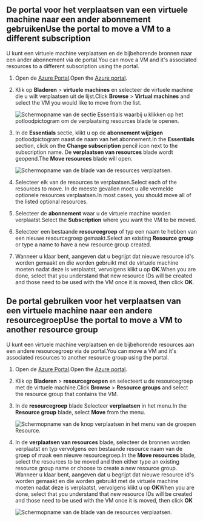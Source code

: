 

## <a name="use-the-portal-to-move-a-vm-to-a-different-subscription"></a><span data-ttu-id="d1e85-101">De portal voor het verplaatsen van een virtuele machine naar een ander abonnement gebruiken</span><span class="sxs-lookup"><span data-stu-id="d1e85-101">Use the portal to move a VM to a different subscription</span></span>
<span data-ttu-id="d1e85-102">U kunt een virtuele machine verplaatsen en de bijbehorende bronnen naar een ander abonnement via de portal.</span><span class="sxs-lookup"><span data-stu-id="d1e85-102">You can move a VM and it's associated resources to a different subscription using the portal.</span></span>

1. <span data-ttu-id="d1e85-103">Open de [Azure Portal](https://portal.azure.com).</span><span class="sxs-lookup"><span data-stu-id="d1e85-103">Open the [Azure portal](https://portal.azure.com).</span></span>
2. <span data-ttu-id="d1e85-104">Klik op **Bladeren** > **virtuele machines** en selecteer de virtuele machine die u wilt verplaatsen uit de lijst.</span><span class="sxs-lookup"><span data-stu-id="d1e85-104">Click **Browse** > **Virtual machines** and select the VM you would like to move from the list.</span></span>
   
    ![Schermopname van de sectie Essentials waarbij u klikken op het potloodpictogram om de verplaatsing resources blade te openen.](./media/virtual-machines-common-move-vm/move-button.png)
3. <span data-ttu-id="d1e85-106">In de **Essentials** sectie, klikt u op de **abonnement wijzigen** potloodpictogram naast de naam van het abonnement.</span><span class="sxs-lookup"><span data-stu-id="d1e85-106">In the **Essentials** section, click on the **Change subscription** pencil icon next to the subscription name.</span></span> <span data-ttu-id="d1e85-107">De **verplaatsen van resources** blade wordt geopend.</span><span class="sxs-lookup"><span data-stu-id="d1e85-107">The **Move resources** blade will open.</span></span>
   
    ![Schermopname van de blade van de resources verplaatsen.](./media/virtual-machines-common-move-vm/move.png)
4. <span data-ttu-id="d1e85-109">Selecteer elk van de resources te verplaatsen.</span><span class="sxs-lookup"><span data-stu-id="d1e85-109">Select each of the resources to move.</span></span> <span data-ttu-id="d1e85-110">In de meeste gevallen moet u alle vermelde optionele resources verplaatsen.</span><span class="sxs-lookup"><span data-stu-id="d1e85-110">In most cases, you should move all of the listed optional resources.</span></span>
5. <span data-ttu-id="d1e85-111">Selecteer de **abonnement** waar u de virtuele machine worden verplaatst.</span><span class="sxs-lookup"><span data-stu-id="d1e85-111">Select the **Subscription** where you want the VM to be moved.</span></span>
6. <span data-ttu-id="d1e85-112">Selecteer een bestaande **resourcegroep** of typ een naam te hebben van een nieuwe resourcegroep gemaakt.</span><span class="sxs-lookup"><span data-stu-id="d1e85-112">Select an existing **Resource group** or type a name to have a new resource group created.</span></span>
7. <span data-ttu-id="d1e85-113">Wanneer u klaar bent, aangeven dat u begrijpt dat nieuwe resource id's worden gemaakt en die worden gebruikt met de virtuele machine moeten nadat deze is verplaatst, vervolgens klikt u op **OK**.</span><span class="sxs-lookup"><span data-stu-id="d1e85-113">When you are done, select that you understand that new resource IDs will be created and those need to be used with the VM once it is moved, then click **OK**.</span></span>

## <a name="use-the-portal-to-move-a-vm-to-another-resource-group"></a><span data-ttu-id="d1e85-114">De portal gebruiken voor het verplaatsen van een virtuele machine naar een andere resourcegroep</span><span class="sxs-lookup"><span data-stu-id="d1e85-114">Use the portal to move a VM to another resource group</span></span>
<span data-ttu-id="d1e85-115">U kunt een virtuele machine verplaatsen en de bijbehorende resources aan een andere resourcegroep via de portal.</span><span class="sxs-lookup"><span data-stu-id="d1e85-115">You can move a VM and it's associated resources to another resource group using the portal.</span></span>

1. <span data-ttu-id="d1e85-116">Open de [Azure Portal](https://portal.azure.com).</span><span class="sxs-lookup"><span data-stu-id="d1e85-116">Open the [Azure portal](https://portal.azure.com).</span></span>
2. <span data-ttu-id="d1e85-117">Klik op **Bladeren** > **resourcegroepen** en selecteert u de resourcegroep met de virtuele machine.</span><span class="sxs-lookup"><span data-stu-id="d1e85-117">Click **Browse** > **Resource groups** and select the resource group that contains the VM.</span></span>
3. <span data-ttu-id="d1e85-118">In de **resourcegroep** blade Selecteer **verplaatsen** in het menu.</span><span class="sxs-lookup"><span data-stu-id="d1e85-118">In the **Resource group** blade, select **Move** from the menu.</span></span>
   
    ![Schermopname van de knop verplaatsen in het menu van de groepen Resource.](./media/virtual-machines-common-move-vm/move-rg.png)
4. <span data-ttu-id="d1e85-120">In de **verplaatsen van resources** blade, selecteer de bronnen worden verplaatst en typ vervolgens een bestaande resource naam van de groep of maak een nieuwe resourcegroep.</span><span class="sxs-lookup"><span data-stu-id="d1e85-120">In the **Move resources** blade, select the resources to be moved and then either type an existing resource group name or choose to create a new resource group.</span></span> <span data-ttu-id="d1e85-121">Wanneer u klaar bent, aangeven dat u begrijpt dat nieuwe resource id's worden gemaakt en die worden gebruikt met de virtuele machine moeten nadat deze is verplaatst, vervolgens klikt u op **OK**</span><span class="sxs-lookup"><span data-stu-id="d1e85-121">When you are done, select that you understand that new resource IDs will be created and those need to be used with the VM once it is moved, then click **OK**</span></span>
   
    ![Schermopname van de blade van de resources verplaatsen.](./media/virtual-machines-common-move-vm/move-rg-list.png)


